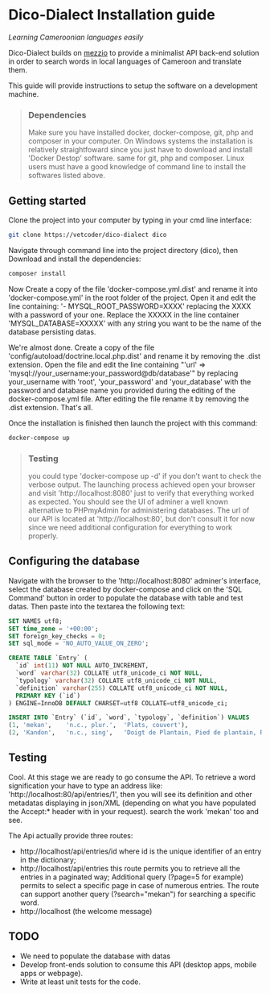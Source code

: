 # Dico-Dialect Installation guide

*Learning Cameroonian languages easily*

Dico-Dialect builds on [mezzio](https://github.com/mezzio/mezzio) to provide a minimalist
API back-end solution in order to search words in local languages of Cameroon and translate them.

This guide will provide instructions to setup the software on a development machine.

> ### Dependencies
> Make sure you have installed docker, docker-compose, git, php and composer in your computer.
> On Windows systems the installation is relatively straightfoward since you just
> have to download and install 'Docker Destop' software. same for git, php and composer. Linux
> users must have a good knowledge of command line to install the softwares listed above.

## Getting started

Clone the project into your computer by typing in your cmd line interface:
```bash
git clone https://vetcoder/dico-dialect dico
```
Navigate through command line into the project directory (dico), then Download and install
 the dependencies:
```bash
composer install
```
Now Create a copy of the file 'docker-compose.yml.dist' and rename it into 'docker-compose.yml' in the root folder of the project. Open it and edit the line containing: '- MYSQL_ROOT_PASSWORD=XXXX' replacing the XXXX with a password of your one. Replace the XXXXX in the line container 'MYSQL_DATABASE=XXXXX' with any string you want to be the name of the database persisting datas.

We're almost done. Create a copy of the file 'config/autoload/doctrine.local.php.dist' and rename it by removing the .dist extension. Open the file and edit the line containing "'url' => 'mysql://your_username:your_password@db/database'" by replacing your_username with 'root', 'your_password' and 'your_database' with the password and database name you provided during the editing of the docker-compose.yml file. After editing the file rename it by removing the .dist extension. That's all.

Once the installation is finished then launch the project with this command:
```bash
docker-compose up
```
> ### Testing
> you could type 'docker-compose up -d' if you don't want to check the verbose output.
> The launching process achieved open your browser and visit 'http://localhost:8080' just to verify
> that everything worked as expected. You should see the UI of adminer a well known alternative to
> PHPmyAdmin for administering databases. The url of our API is located at 'http://localhost:80',
> but don't consult it for now since we need additional configuration for everything to work properly.

## Configuring the database

Navigate with the browser to the 'http://localhost:8080' adminer's interface, select the database created by docker-compose and click on the 'SQL Command' button in order to populate the database with table and test datas. Then paste into the textarea the following text:

```sql
SET NAMES utf8;
SET time_zone = '+00:00';
SET foreign_key_checks = 0;
SET sql_mode = 'NO_AUTO_VALUE_ON_ZERO';

CREATE TABLE `Entry` (
  `id` int(11) NOT NULL AUTO_INCREMENT,
  `word` varchar(32) COLLATE utf8_unicode_ci NOT NULL,
  `typology` varchar(32) COLLATE utf8_unicode_ci NOT NULL,
  `definition` varchar(255) COLLATE utf8_unicode_ci NOT NULL,
  PRIMARY KEY (`id`)
) ENGINE=InnoDB DEFAULT CHARSET=utf8 COLLATE=utf8_unicode_ci;

INSERT INTO `Entry` (`id`, `word`, `typology`, `definition`) VALUES
(1,	'mekan',	'n.c., plur.',	'Plats, couvert'),
(2,	'Kandon',	'n.c., sing',	'Doigt de Plantain, Pied de plantain, Regime de plantain');
```

## Testing

Cool. At this stage we are ready to go consume the API. To retrieve a word signification your have
to type an address like: 'http://localhost:80/api/entries/1', then you will see its definition and other metadatas displaying in json/XML (depending on what you have populated the Accept:* header with in your request). search the work 'mekan' too and see.

The Api actually provide three routes:
- http://localhost/api/entries/id   where id is the unique identifier of an entry in the dictionary;
- http://localhost/api/entries this route permits you to retrieve all the entries in a paginated way; Additional query (?page=5 for example) permits to select a specific page in case of numerous entries. The route can support another query (?search="mekan") for searching a specific word.
- http://localhost (the welcome message)

## TODO

- We need to populate the database with datas
- Develop front-ends solution to consume this API (desktop apps, mobile apps or webpage).
- Write at least unit tests for the code.
